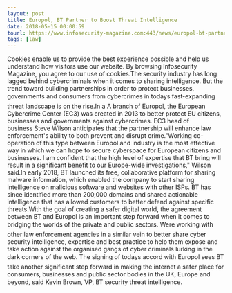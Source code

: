 ```yaml
---
layout: post
title: Europol, BT Partner to Boost Threat Intelligence
date: 2018-05-15 00:00:59
tourl: https://www.infosecurity-magazine.com:443/news/europol-bt-partner-to-boost-threat/
tags: [law]
---
```

Cookies enable us to provide the best experience possible and help us understand how visitors use our website. By browsing Infosecurity Magazine, you agree to our use of cookies.The security industry has long lagged behind cybercriminals when it comes to sharing intelligence. But the trend toward building partnerships in order to protect businesses, governments and consumers from cybercrimes in todays fast-expanding threat landscape is on the rise.In a A branch of Europol, the European Cybercrime Center (EC3) was created in 2013 to better protect EU citizens, businesses and governments against cybercrimes. EC3 head of business Steve Wilson anticipates that the partnership will enhance law enforcement's ability to both prevent and disrupt crime."Working co-operation of this type between Europol and industry is the most effective way in which we can hope to secure cyberspace for European citizens and businesses. I am confident that the high level of expertise that BT bring will result in a significant benefit to our Europe-wide investigations," Wilson said.In early 2018, BT launched its free, collaborative platform for sharing malware information, which enabled the company to start sharing intelligence on malicious software and websites with other ISPs. BT has since identified more than 200,000 domains and shared actionable intelligence that has allowed customers to better defend against specific threats.With the goal of creating a safer digital world, the agreement between BT and Europol is an important step forward when it comes to bridging the worlds of the private and public sectors. Were working with other law enforcement agencies in a similar vein to better share cyber security intelligence, expertise and best practice to help them expose and take action against the organised gangs of cyber criminals lurking in the dark corners of the web. The signing of todays accord with Europol sees BT take another significant step forward in making the internet a safer place for consumers, businesses and public sector bodies in the UK, Europe and beyond, said Kevin Brown, VP, BT security threat intelligence.